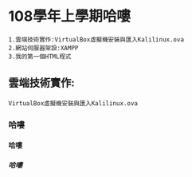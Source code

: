 # 108學年上學期哈嘍

```
1.雲端技術實作:VirtualBox虛擬機安裝與匯入Kalilinux.ova
2.網站伺服器架設:XAMPP
3.我的第一個HTML程式
```
## 雲端技術實作:

```
VirtualBox虛擬機安裝與匯入Kalilinux.ova
```
### 哈嘍


#### 哈嘍


##### 哈嘍

